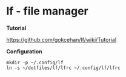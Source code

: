 # lf - file manager



**Tutorial**

https://github.com/gokcehan/lf/wiki/Tutorial



**Configuration**

```
mkdir -p ~/.config/lf
ln -s ~/dotfiles/lf/lfrc ~/.config/lf/lfrc
```